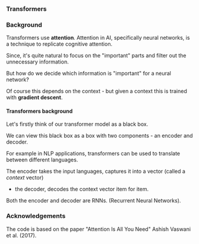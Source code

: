 ### Transformers


### Background

Transformers use **attention**. Attention in AI,
specifically neural networks, is a technique to replicate cognitive attention.

Since, it's quite natural to focus on the "important" parts and filter out the unnecessary information.

But how do we decide which information is "important" for a neural network?

Of course this depends on the context - but given a context this is trained with **gradient descent**.


#### Transformers background

Let's firstly think of our transformer model as a black box.

We can view this black box as a box with two components - an encoder and decoder.

For example in NLP applications, transformers can be used to translate between different languages.

The encoder takes the input languages, captures it into a vector (called a *context* vector)
- the decoder, decodes the context vector item for item.

Both the encoder and decoder are RNNs. (Recurrent Neural Networks).


### Acknowledgements
The code is based on the paper "Attention Is All You Need" Ashish Vaswani et al. (2017).
